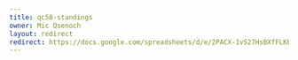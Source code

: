 ```yaml
---
title: qc58-standings
owner: Mic Qsenoch
layout: redirect
redirect: https://docs.google.com/spreadsheets/d/e/2PACX-1vS27HsBXfFLKBpXnLqlTzvUhy8h2cJXY-cYUOH2jkI-PPVf3GmmZFvmqKONQDsZN1qENIMyUgS4SCTZ/pubhtml
---
```

